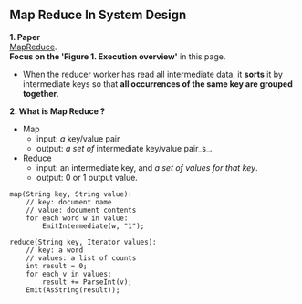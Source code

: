 ## Map Reduce In System Design

**1. Paper**  
[MapReduce](https://static.googleusercontent.com/media/research.google.com/en//archive/mapreduce-osdi04.pdf).  
**Focus on the 'Figure 1. Execution overview'** in this page.
- When the reducer worker has read all intermediate data, it **sorts** it by intermediate keys so that **all occurrences of the same key are grouped together**.

**2. What is Map Reduce ?**
- Map
    - input: _a_ key/value pair
    - output: _a set of_ intermediate key/value pair_s_.
- Reduce
    - input: an intermediate key, and _a set of values for that key_.
    - output: 0 or 1 output value.

```
map(String key, String value):
    // key: document name
    // value: document contents
    for each word w in value:
        EmitIntermediate(w, "1");

reduce(String key, Iterator values):
    // key: a word
    // values: a list of counts
    int result = 0;
    for each v in values:
        result += ParseInt(v);
    Emit(AsString(result));
```
